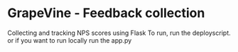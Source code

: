 # GrapeVine - Feedback collection
Collecting and tracking NPS scores using Flask 
To run, run the deployscript. or if you want to run locally run the app.py 
